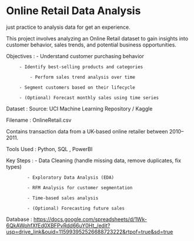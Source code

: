 # Online Retail Data Analysis
just practice to analysis data for get an experience.

This project involves analyzing an Online Retail dataset to gain insights into customer behavior, sales trends, and potential business opportunities.

Objectives : - Understand customer purchasing behavior

	     - Identify best-selling products and categories

             - Perform sales trend analysis over time

	     - Segment customers based on their lifecycle

	     - (Optional) Forecast monthly sales using time series

Dataset :	Source: UCI Machine Learning Repository / Kaggle

Filename : OnlineRetail.csv

Contains transaction data from a UK-based online retailer between 2010–2011.

Tools Used : Python, SQL , PowerBI

Key Steps : - Data Cleaning (handle missing data, remove duplicates, fix types)

            - Exploratory Data Analysis (EDA)

            - RFM Analysis for customer segmentation

            - Time-based sales analysis

            - (Optional) Forecasting future sales

Database : https://docs.google.com/spreadsheets/d/1Wk-6QkAWphfXfEd0XBFPvRdd66uY0Ht_/edit?usp=drive_link&ouid=115993952526688723222&rtpof=true&sd=true
